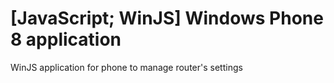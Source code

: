 # [JavaScript; WinJS] Windows Phone 8 application

WinJS application for phone to manage router's settings
